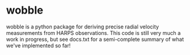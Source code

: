 # wobble

wobble is a python package for deriving precise radial velocity measurements from HARPS observations. This code is still very much a work in progress, but see docs.txt for a semi-complete summary of what we've implemented so far!